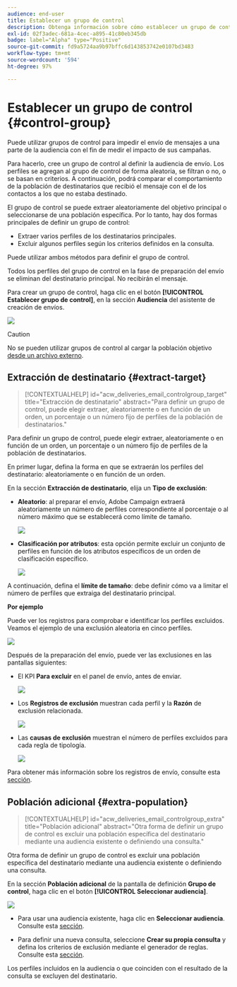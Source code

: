 ```yaml
---
audience: end-user
title: Establecer un grupo de control
description: Obtenga información sobre cómo establecer un grupo de control para los mensajes en la IU de la web de Campaign
exl-id: 02f3adec-681a-4cec-a895-41c80eb345db
badge: label="Alpha" type="Positive"
source-git-commit: fd9a5724aa9b97bffc6d143853742e0107bd3483
workflow-type: tm+mt
source-wordcount: '594'
ht-degree: 97%

---
```


# Establecer un grupo de control {#control-group}

Puede utilizar grupos de control para impedir el envío de mensajes a una parte de la audiencia con el fin de medir el impacto de sus campañas.

Para hacerlo, cree un grupo de control al definir la audiencia de envío. Los perfiles se agregan al grupo de control de forma aleatoria, se filtran o no, o se basan en criterios. A continuación, podrá comparar el comportamiento de la población de destinatarios que recibió el mensaje con el de los contactos a los que no estaba destinado.

El grupo de control se puede extraer aleatoriamente del objetivo principal o seleccionarse de una población específica. Por lo tanto, hay dos formas principales de definir un grupo de control:

* Extraer varios perfiles de los destinatarios principales.
* Excluir algunos perfiles según los criterios definidos en la consulta.

Puede utilizar ambos métodos para definir el grupo de control.

Todos los perfiles del grupo de control en la fase de preparación del envío se eliminan del destinatario principal. No recibirán el mensaje.

Para crear un grupo de control, haga clic en el botón **[!UICONTROL Establecer grupo de control]**, en la sección **Audiencia** del asistente de creación de envíos.

![](assets/control-group1.png)

>[!CAUTION]
>
>No se pueden utilizar grupos de control al cargar la población objetivo [desde un archivo externo](file-audience.md).


## Extracción de destinatario {#extract-target}

>[!CONTEXTUALHELP]
>id="acw_deliveries_email_controlgroup_target"
>title="Extracción de destinatario"
>abstract="Para definir un grupo de control, puede elegir extraer, aleatoriamente o en función de un orden, un porcentaje o un número fijo de perfiles de la población de destinatarios."

Para definir un grupo de control, puede elegir extraer, aleatoriamente o en función de un orden, un porcentaje o un número fijo de perfiles de la población de destinatarios.

En primer lugar, defina la forma en que se extraerán los perfiles del destinatario: aleatoriamente o en función de un orden.

En la sección **Extracción de destinatario**, elija un **Tipo de exclusión**:

* **Aleatorio**: al preparar el envío, Adobe Campaign extraerá aleatoriamente un número de perfiles correspondiente al porcentaje o al número máximo que se establecerá como límite de tamaño.

   ![](assets/control-group.png)

* **Clasificación por atributos**: esta opción permite excluir un conjunto de perfiles en función de los atributos específicos de un orden de clasificación específico.

   ![](assets/control-group2.png)

A continuación, defina el **límite de tamaño**: debe definir cómo va a limitar el número de perfiles que extraiga del destinatario principal.

**Por ejemplo**

Puede ver los registros para comprobar e identificar los perfiles excluidos. Veamos el ejemplo de una exclusión aleatoria en cinco perfiles.

![](assets/control-group4.png)

Después de la preparación del envío, puede ver las exclusiones en las pantallas siguientes:

* El KPI **Para excluir** en el panel de envío, antes de enviar.

   ![](assets/control-group5.png)

* Los **Registros de exclusión** muestran cada perfil y la **Razón** de exclusión relacionada.

   ![](assets/control-group6.png)

* Las **causas de exclusión** muestran el número de perfiles excluidos para cada regla de tipología.

   ![](assets/control-group7.png)

Para obtener más información sobre los registros de envío, consulte esta [sección](../monitor/delivery-logs.md).

## Población adicional {#extra-population}

>[!CONTEXTUALHELP]
>id="acw_deliveries_email_controlgroup_extra"
>title="Población adicional"
>abstract="Otra forma de definir un grupo de control es excluir una población específica del destinatario mediante una audiencia existente o definiendo una consulta."

Otra forma de definir un grupo de control es excluir una población específica del destinatario mediante una audiencia existente o definiendo una consulta.

En la sección **Población adicional** de la pantalla de definición **Grupo de control**, haga clic en el botón **[!UICONTROL Seleccionar audiencia]**.

![](assets/control-group3.png)

* Para usar una audiencia existente, haga clic en **Seleccionar audiencia**. Consulte esta [sección](add-audience.md).

* Para definir una nueva consulta, seleccione **Crear su propia consulta** y defina los criterios de exclusión mediante el generador de reglas. Consulte esta [sección](segment-builder.md).

Los perfiles incluidos en la audiencia o que coinciden con el resultado de la consulta se excluyen del destinatario.